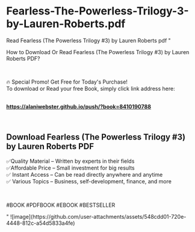 # Fearless-The-Powerless-Trilogy-3-by-Lauren-Roberts.pdf
Read Fearless (The Powerless Trilogy #3) by Lauren  Roberts pdf
"<p>How to Download Or Read Fearless (The Powerless Trilogy #3) by Lauren  Roberts PDF?</p>
<p>&nbsp;</p>
<p>&#128293;  Special Promo! Get Free for Today's Purchase!<br />To download or Read your free Book, simply click link address here:&nbsp;<br />&nbsp;</p>
<p><a href=""https://alaniwebster.github.io/push/?book=8410190788""><strong>https://alaniwebster.github.io/push/?book=8410190788</strong></a></p>
<p>&nbsp;</p>
<h2>Download Fearless (The Powerless Trilogy #3) by Lauren  Roberts PDF</h2>
<p>&#x2705;Quality Material &ndash; Written by experts in their fields<br />&#x2705;Affordable Price &ndash; Small investment for big results<br />&#x2705; Instant Access &ndash; Can be read directly anywhere and anytime<br />&#x2705; Various Topics &ndash; Business, self-development, finance, and more</p>
<p>&nbsp;</p>
<p>#BOOK #PDFBOOK #EBOOK #BESTSELLER</p>
"
![image](https://github.com/user-attachments/assets/548cdd01-720e-4448-812c-a54d5833a4fe)
